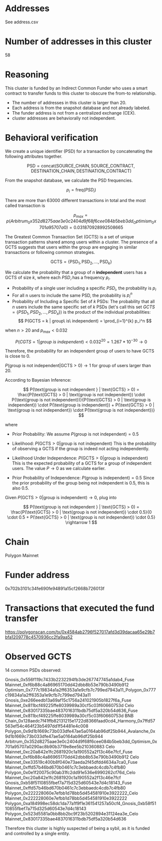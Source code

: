 # Addresses

See address.csv

# Number of addresses in this cluster

58

# Reasoning

This cluster is funded by an Indirect Common Funder who uses a smart contract to transfer funds to this cluster to obscure the from-to relationship.

- The number of addresses in this cluster is larger than 20.
- Each address is from the snapshot database and not already labeled.
- The funder address is not from a centralized exchange (CEX).
- cluster addresses are behaviorally not independent.

# Behavioral verification


We create a unique identifier (PSD) for a transaction by concatenating the following attributes together.

$$
\text{PSD} = \text{concat}( \text{SOURCE\_CHAIN}, \text{SOURCE\_CONTRACT}, \text{DESTINATION\_CHAIN}, \text{DESTINATION\_CONTRACT})
$$

From the snapshot database, we calculate the PSD frequencies.

$$ p_i = \text{freq}(PSD_i) $$

There are more than 63000 different transactions in total and the most called transaction is

$$
p_{max} = p(Arbitrum_0x352d8275aae3e0c2404d9f68f6cee084b5beb3dd_Optimism_0x701a95707a0) =  0.031870928992508665
$$


The Greatest Common Transaction Set (GCTS) is a set of unique transaction patterns shared among users within a cluster. The presence of a GCTS suggests that users within the group are engaging in similar transactions or following common strategies.

$$
\text{GCTS} = \{ \text{PSD}_1, \text{PSD}_2, \ldots, \text{PSD}_k \}
$$


We calculate the probability that a group of $n$ **independent** users has a GCTS of size $k$, where each $PSD_𝑖$ has a frequency $p_i$.
​

- Probability of a single user including a specific $PSD_i$, the probability is $p_i$
- For all n users to include the same PSD, the probability is $p_i^n$
- Probability of Including a Specific Set of 𝑘 PSDs:
  The probability that all $n$ users include the same specific set of $k$ PSDs (let's call this set $GCTS=\{PSD_1,PSD_2,…,PSD_𝑘\}$) is the product of the individual probabilities:
  $$
  P(GCTS = k | group\ is\ independent) = \prod_{i=1}^{k} p_i^n
  $$

when $n > 20$ and $p_{max} < 0.032$

$$
P(CGTS = 1 | group\ is\ independent) < 0.032^{20} = 1.267*10^{-30} \rightarrow 0
$$

Therefore, the probability for an independent group of users to have GCTS is close to 0.


$P(\text{group is not independent} | \text{GCTS} > 0) \rightarrow 1$ for group of users larger than 20.

According to Bayesian Inference:

$$
P(\text{group is not independent } | \text{GCTS} > 0) = \frac{P(\text{GCTS} > 0 | \text{group is not independent}) \cdot P(\text{group is not independent})}{P(\text{GCTS} > 0 | \text{group is independent}) \cdot P(\text{group is independent}) + P(\text{GCTS} > 0 | \text{group is not independent}) \cdot P(\text{group is not independent})}
$$

where

- Prior Probability:
  We assume $P(\text{group is not independent}) = 0.5$

- Likelihood:
  $P(\text{GCTS} > 0 | \text{group is not independent})$
  This is the probability of observing a GCTS if the group is indeed not acting independently.

- Likelihood Under Independence:
  $P(\text{GCTS} > 0 | \text{group is independent})$
  This is the expected probability of a GCTS for a group of independent users. The value $P \rightarrow 0$ as we calculate earlier.

- Prior Probability of Independence:
  $P(\text{group is independent}) = 0.5$
  Since the prior probability of the group being not independent is 0.5, this is also 0.5.

Given ​$P(\text{GCTS} > 0 | \text{group is independent}) \rightarrow 0$, plug into

$$
P(\text{group is not independent } | \text{GCTS} > 0) = \frac{P(\text{GCTS} > 0 | \text{group is not independent}) \cdot 0.5}{0 \cdot 0.5 + P(\text{GCTS} > 0 | \text{group is not independent}) \cdot 0.5}
\rightarrow 1
$$

# Chain

Polygon Mainnet

# Funder address

0x702b3101c34fe690fe94891a15cf2668b726013f

# Transactions that executed the fund transfer

https://polygonscan.com/tx/0x4584ab2796f527017afd3d39dacaa65e29b7bfa1209778c4570936cc2fa9aa52

# Observed GCTS

14 common PSDs observed:

Gnosis_0x556f119c7433b2232294fb3de267747745a1dab4_Fuse Mainnet_0xf6b88c4a86965170dd42dbb8b53e790b3490b912
Optimism_0x777c19834a1a2ff6353a1e9cfb7c799ed7943a11_Polygon_0x777c19834a1a2ff6353a1e9cfb7c799ed7943a11
Gnosis_0xe266eedb13a69af15c1756a241021905b1827f6a_Fuse Mainnet_0x811bcf49225ffe8039989a30cf5c03f60660753d
Celo Mainnet_0x83017335bae4837016311bdb75df5a320b54d636_Fuse Mainnet_0x811bcf49225ffe8039989a30cf5c03f60660753d
BNB Chain_0x128aedc7f41ffb82131215e1722d8366faad0cd4_Harmony_0x7ffd57563ef54c464f23b5497dd1f54481e4c008
Polygon_0x9d1b1669c73b033dfe47ae5a0164ab96df25b944_Avalanche_0x9d1b1669c73b033dfe47ae5a0164ab96df25b944
Arbitrum_0x352d8275aae3e0c2404d9f68f6cee084b5beb3dd_Optimism_0x701a95707a0290ac8b90b3719e8ee5b210360883
Celo Mainnet_0xc20a842e1fc2681920c1a190552a2f13c46e7fcf_Fuse Mainnet_0xf6b88c4a86965170dd42dbb8b53e790b3490b912
Celo Mainnet_0xe33519c400b8f040e73aeda2f45dfdd4634a7ca0_Fuse Mainnet_0xffd57b46bd670b0461c7c3ebbaedc4cdb7c4fb80
Polygon_0x0e1f20075c90ab31fc2dd91e536e6990262cf76d_Celo Mainnet_0xc20a842e1fc2681920c1a190552a2f13c46e7fcf
Gnosis_0xb58f5110855fbef7a715d325d60543e7d4c18143_Fuse Mainnet_0xffd57b46bd670b0461c7c3ebbaedc4cdb7c4fb80
Polygon_0x222228060e7efbb1d78bb5d454581910e3922222_Celo Mainnet_0x222228060e7efbb1d78bb5d454581910e3922222
Polygon_0xa184998ec58dc1da77a1f9f1e361541257a50cf4_Gnosis_0xb58f5110855fbef7a715d325d60543e7d4c18143
Polygon_0x523d5581a0bb8bb2bc9f23b5202894e31124ea3e_Celo Mainnet_0x83017335bae4837016311bdb75df5a320b54d636

Therefore this cluster is highly suspected of being a sybil, as it is funded and controlled by a single entity.

